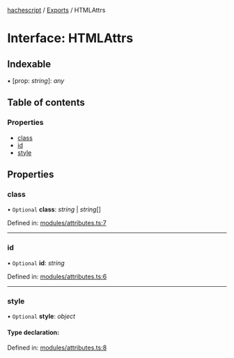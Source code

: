 [hachescript](../README.md) / [Exports](../modules.md) / HTMLAttrs

# Interface: HTMLAttrs

## Indexable

▪ [prop: *string*]: *any*

## Table of contents

### Properties

- [class](htmlattrs.md#class)
- [id](htmlattrs.md#id)
- [style](htmlattrs.md#style)

## Properties

### class

• `Optional` **class**: *string* \| *string*[]

Defined in: [modules/attributes.ts:7](https://github.com/alrico88/hachescript/blob/54209dc/src/modules/attributes.ts#L7)

___

### id

• `Optional` **id**: *string*

Defined in: [modules/attributes.ts:6](https://github.com/alrico88/hachescript/blob/54209dc/src/modules/attributes.ts#L6)

___

### style

• `Optional` **style**: *object*

#### Type declaration:

Defined in: [modules/attributes.ts:8](https://github.com/alrico88/hachescript/blob/54209dc/src/modules/attributes.ts#L8)
